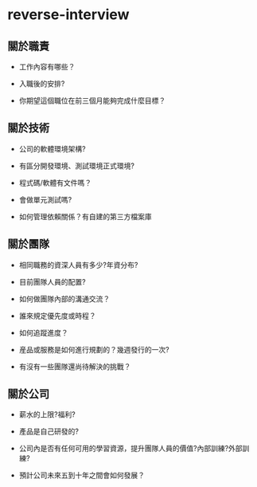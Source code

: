 # reverse-interview

## 關於職責

- 工作內容有哪些？

- 入職後的安排?

- 你期望這個職位在前三個月能夠完成什麼目標？



## 關於技術

- 公司的軟體環境架構?

- 有區分開發環境、測試環境正式環境?

- 程式碼/軟體有文件嗎？

- 會做單元測試嗎?

- 如何管理依賴關係？有自建的第三方檔案庫

## 關於團隊

- 相同職務的資深人員有多少?年資分布?

- 目前團隊人員的配置?

- 如何做團隊內部的溝通交流？

- 誰來規定優先度或時程？

- 如何追蹤進度？

- 産品或服務是如何進行規劃的？幾週發行的一次?

- 有沒有一些團隊還尚待解決的挑戰？

## 關於公司

- 薪水的上限?福利?

- 產品是自己研發的?

- 公司內是否有任何可用的學習資源，提升團隊人員的價值?內部訓練?外部訓練?

- 預計公司未來五到十年之間會如何發展？




